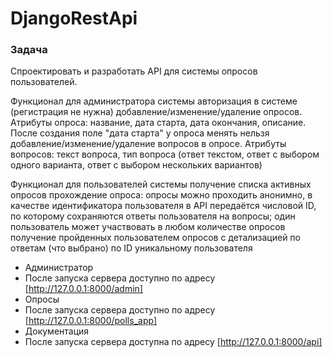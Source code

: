 # DjangoRestApi

### Задача
Спроектировать и разработать API для системы опросов пользователей.

Функционал для администратора системы
авторизация в системе (регистрация не нужна)
добавление/изменение/удаление опросов. Атрибуты опроса: название, дата старта, дата окончания, описание. После создания поле "дата старта" у опроса менять нельзя
добавление/изменение/удаление вопросов в опросе. Атрибуты вопросов: текст вопроса, тип вопроса (ответ текстом, ответ с выбором одного варианта, ответ с выбором нескольких вариантов)

Функционал для пользователей системы
получение списка активных опросов
прохождение опроса: опросы можно проходить анонимно, в качестве идентификатора пользователя в API передаётся числовой ID, по которому сохраняются ответы пользователя на вопросы; один пользователь может участвовать в любом количестве опросов
получение пройденных пользователем опросов с детализацией по ответам (что выбрано) по ID уникальному пользователя

* Администратор 
* После запуска сервера доступно по адресу [http://127.0.0.1:8000/admin]
* Опросы
* После запуска сервера доступно по адресу [http://127.0.0.1:8000/polls_app]
* Документация
* После запуска сервера доступна по адресу [http://127.0.0.1:8000/api]
